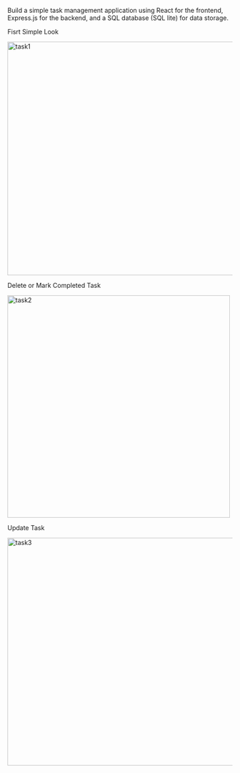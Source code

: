 Build a simple task management application using React for the frontend, Express.js
for the backend, and a SQL database (SQL lite) for data storage.

Fisrt Simple Look


<img width="523" alt="task1" src="https://github.com/Krishnakr44/TODO_LIST/assets/86250302/c6e3a77b-32a6-432b-b8c2-ed9166623dc6">


Delete or Mark Completed Task


<img width="498" alt="task2" src="https://github.com/Krishnakr44/TODO_LIST/assets/86250302/e04ebea1-55ef-4a59-acf7-741381478a31">


Update Task


<img width="510" alt="task3" src="https://github.com/Krishnakr44/TODO_LIST/assets/86250302/e36f33b6-2ce4-4f53-a282-3d5e9d1613e2">
